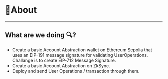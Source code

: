 # 📝About

---

## What are we doing 🔍?

- Create a basic Account Abstraction wallet on Ethereum Sepolia that uses an EIP-191 message signature for validating UserOperations. Challange is to create EIP-712 Message Signature.
- Create a basic Account Abstraction on ZkSync.
- Deploy and send User Operations / transaction through them.
